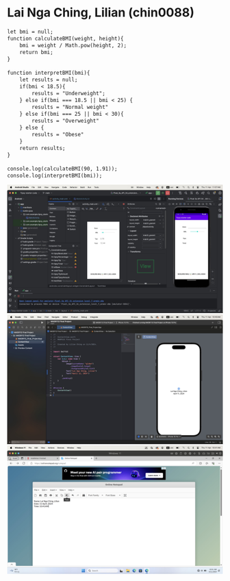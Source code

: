 # Lai Nga Ching, Lilian (chin0088)

```
let bmi = null;
function calculateBMI(weight, height){
    bmi = weight / Math.pow(height, 2);
    return bmi;
}

function interpretBMI(bmi){
    let results = null;
    if(bmi < 18.5){
        results = "Underweight";
    } else if(bmi === 18.5 || bmi < 25) {
        results = "Normal weight"
    } else if(bmi === 25 || bmi < 30){
        results = "Overweight"
    } else {
        results = "Obese"
    }
    return results;
}

console.log(calculateBMI(90, 1.91));
console.log(interpretBMI(bmi));
```

![Topic 3](T3.jpg)
![Topic 4](T4.jpg)
![Topic 5](T5.jpg)